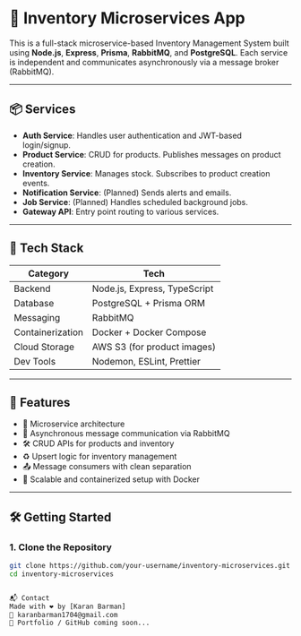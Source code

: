 # 🛒 Inventory Microservices App

This is a full-stack microservice-based Inventory Management System built using **Node.js**, **Express**, **Prisma**, **RabbitMQ**, and **PostgreSQL**. Each service is independent and communicates asynchronously via a message broker (RabbitMQ).

---

## 📦 Services

- **Auth Service**: Handles user authentication and JWT-based login/signup.
- **Product Service**: CRUD for products. Publishes messages on product creation.
- **Inventory Service**: Manages stock. Subscribes to product creation events.
- **Notification Service**: (Planned) Sends alerts and emails.
- **Job Service**: (Planned) Handles scheduled background jobs.
- **Gateway API**: Entry point routing to various services.

---

## 🚀 Tech Stack

| Category         | Tech                         |
| ---------------- | ---------------------------- |
| Backend          | Node.js, Express, TypeScript |
| Database         | PostgreSQL + Prisma ORM      |
| Messaging        | RabbitMQ                     |
| Containerization | Docker + Docker Compose      |
| Cloud Storage    | AWS S3 (for product images)  |
| Dev Tools        | Nodemon, ESLint, Prettier    |

---

## 🧾 Features

- 🧱 Microservice architecture
- 🐇 Asynchronous message communication via RabbitMQ
- 🛠 CRUD APIs for products and inventory
- ♻️ Upsert logic for inventory management
- 📤 Message consumers with clean separation
- 🚀 Scalable and containerized setup with Docker

---

## 🛠️ Getting Started

### 1. Clone the Repository

```bash
git clone https://github.com/your-username/inventory-microservices.git
cd inventory-microservices


📬 Contact
Made with ❤️ by [Karan Barman]
📧 karanbarman1704@gmail.com
🧰 Portfolio / GitHub coming soon...
```
